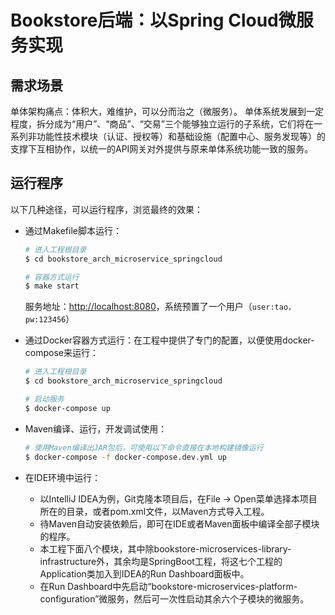 # Bookstore后端：以Spring Cloud微服务实现

## 需求场景

单体架构痛点：体积大，难维护，可以分而治之（微服务）。
单体系统发展到一定程度，拆分成为“用户”、“商品”、“交易”三个能够独立运行的子系统，它们将在一系列非功能性技术模块（认证、授权等）和基础设施（配置中心、服务发现等）的支撑下互相协作，以统一的API网关对外提供与原来单体系统功能一致的服务。

## 运行程序

以下几种途径，可以运行程序，浏览最终的效果：

- 通过Makefile脚本运行：

  ```bash
  # 进入工程根目录
  $ cd bookstore_arch_microservice_springcloud
  
  # 容器方式运行
  $ make start
  ```

  服务地址：[http://localhost:8080](http://localhost:8080)，系统预置了一个用户（`user:tao，pw:123456`）

- 通过Docker容器方式运行：在工程中提供了专门的配置，以便使用docker-compose来运行：

  ```bash
  # 进入工程根目录
  $ cd bookstore_arch_microservice_springcloud
  
  # 启动服务
  $ docker-compose up
  ```

- Maven编译、运行，开发调试使用：
  
  ```bash
  # 使用Maven编译出JAR包后，可使用以下命令直接在本地构建镜像运行
  $ docker-compose -f docker-compose.dev.yml up
  ```
  
- 在IDE环境中运行：

  - 以IntelliJ IDEA为例，Git克隆本项目后，在File -> Open菜单选择本项目所在的目录，或者pom.xml文件，以Maven方式导入工程。
  - 待Maven自动安装依赖后，即可在IDE或者Maven面板中编译全部子模块的程序。
  - 本工程下面八个模块，其中除bookstore-microservices-library-infrastructure外，其余均是SpringBoot工程，将这七个工程的Application类加入到IDEA的Run Dashboard面板中。
  - 在Run Dashboard中先启动“bookstore-microservices-platform-configuration”微服务，然后可一次性启动其余六个子模块的微服务。
